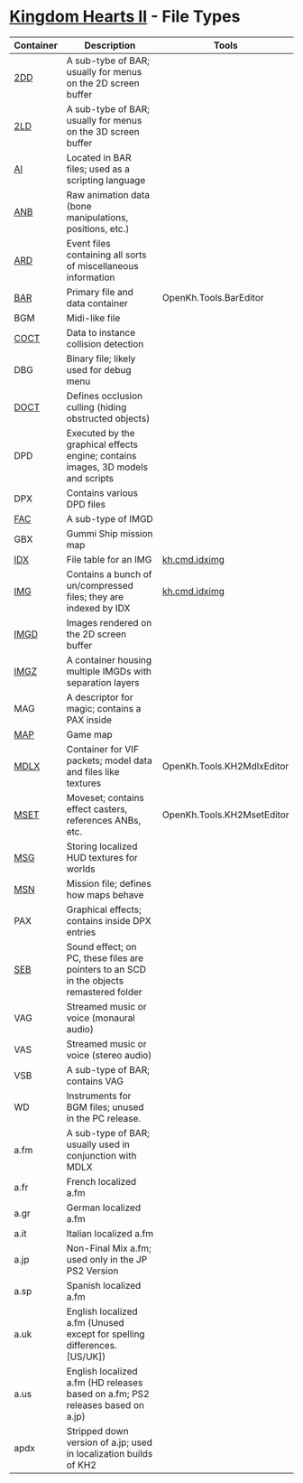 # [Kingdom Hearts II](index.md) - File Types

| Container                  | Description                                                         | Tools                                      |
|----------------------------|---------------------------------------------------------------------|--------------------------------------------|
| [2DD](file/type/2ld.md#2D-sequence-(2DD)) | A sub-tybe of BAR; usually for menus on the 2D screen buffer
| [2LD](file/type/2ld.md)         | A sub-tybe of BAR; usually for menus on the 3D screen buffer
| [AI](file/ai/index.md)          | Located in BAR files; used as a scripting language
| [ANB](file/anb/anb.md)          | Raw animation data (bone manipulations, positions, etc.)
| [ARD](file/type/areadata.md)    | Event files containing all sorts of miscellaneous information
| [BAR](file/type/bar.md)         | Primary file and data container | OpenKh.Tools.BarEditor
| BGM                             | Midi-like file
| [COCT](file/type/coct.md)       | Data to instance collision detection
| DBG                             | Binary file; likely used for debug menu
| [DOCT](file/type/doct.md)       | Defines occlusion culling (hiding obstructed objects)
| DPD                             | Executed by the graphical effects engine; contains images, 3D models and scripts
| DPX                             | Contains various DPD files
| [FAC](file/type/image.md#fac)   | A sub-type of IMGD
| GBX                             | Gummi Ship mission map
| [IDX](file//type/idx.md)        | File table for an IMG                                               | [kh.cmd.idximg](../tool/kh.cmd.idximg.md)  |
| [IMG](file//type/idx.md)        | Contains a bunch of un/compressed files; they are indexed by IDX    | [kh.cmd.idximg](../tool/kh.cmd.idximg.md)  |
| [IMGD](file/type/image.md#imgd) | Images rendered on the 2D screen buffer
| [IMGZ](file/type/image.md#imgz) | A container housing multiple IMGDs with separation layers
| MAG                             | A descriptor for magic; contains a PAX inside
| [MAP](file/map.md)              | Game map
| [MDLX](file/type/mdlx.md)       | Container for VIF packets; model data and files like textures | OpenKh.Tools.KH2MdlxEditor
| [MSET](file/anb/mset.md)        | Moveset; contains effect casters, references ANBs, etc. | OpenKh.Tools.KH2MsetEditor
| [MSG](file/type/msg.md)         | Storing localized HUD textures for worlds
| [MSN](file/type/msn.md)         | Mission file; defines how maps behave
| PAX                             | Graphical effects; contains inside DPX entries
| [SEB](file/type/seb.md)         | Sound effect; on PC, these files are pointers to an SCD in the objects remastered folder
| VAG                             | Streamed music or voice (monaural audio)
| VAS                             | Streamed music or voice (stereo audio)
| VSB                             | A sub-type of BAR; contains VAG
| WD                              | Instruments for BGM files; unused in the PC release.
| a.fm                            | A sub-type of BAR; usually used in conjunction with MDLX
| a.fr                            | French localized a.fm
| a.gr                            | German localized a.fm
| a.it                            | Italian localized a.fm
| a.jp                            | Non-Final Mix a.fm; used only in the JP PS2 Version
| a.sp                            | Spanish localized a.fm
| a.uk                            | English localized a.fm (Unused except for spelling differences. [US/UK])
| a.us                            | English localized a.fm (HD releases based on a.fm; PS2 releases based on a.jp)
| apdx                            | Stripped down version of a.jp; used in localization builds of KH2
